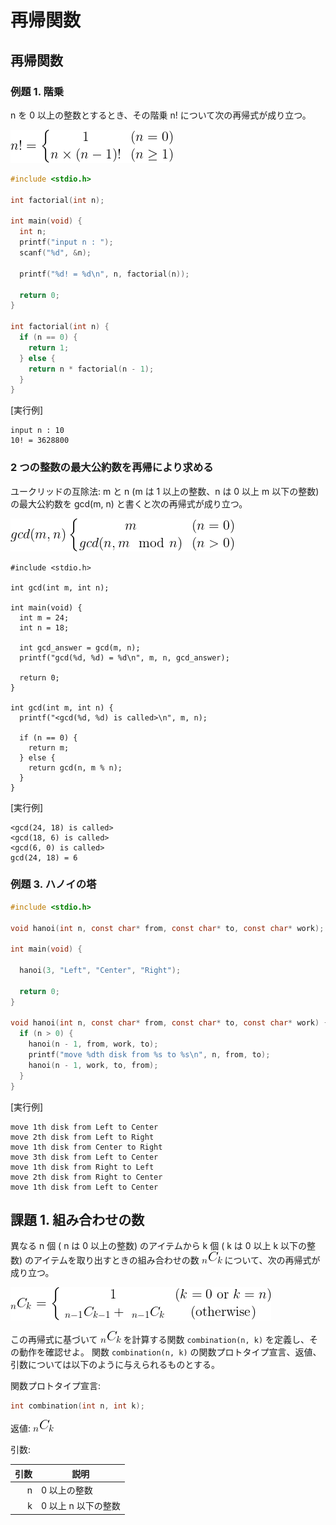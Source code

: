 # 再帰関数

## 再帰関数

### 例題 1. 階乗

n を 0 以上の整数とするとき、その階乗 n! について次の再帰式が成り立つ。

![fact](./fig/fact.png)

````C
#include <stdio.h>

int factorial(int n);

int main(void) {
  int n;
  printf("input n : ");
  scanf("%d", &n);

  printf("%d! = %d\n", n, factorial(n));

  return 0;
}

int factorial(int n) {
  if (n == 0) {
    return 1;
  } else {
    return n * factorial(n - 1);
  }
}
````

[実行例]

````
input n : 10
10! = 3628800

````

###  2 つの整数の最大公約数を再帰により求める

ユークリッドの互除法: m と n (m は 1 以上の整数、n は 0 以上 m 以下の整数)の最大公約数を gcd(m, n) と書くと次の再帰式が成り立つ。

![gcd](./fig/gcd.png)

````
#include <stdio.h>

int gcd(int m, int n);

int main(void) {
  int m = 24;
  int n = 18;

  int gcd_answer = gcd(m, n);
  printf("gcd(%d, %d) = %d\n", m, n, gcd_answer);

  return 0;
}

int gcd(int m, int n) {
  printf("<gcd(%d, %d) is called>\n", m, n);

  if (n == 0) {
    return m;
  } else {
    return gcd(n, m % n);
  }
}
````

[実行例]
````
<gcd(24, 18) is called>
<gcd(18, 6) is called>
<gcd(6, 0) is called>
gcd(24, 18) = 6

````

### 例題 3. ハノイの塔

````C 
#include <stdio.h>

void hanoi(int n, const char* from, const char* to, const char* work);

int main(void) {

  hanoi(3, "Left", "Center", "Right");

  return 0;
}

void hanoi(int n, const char* from, const char* to, const char* work) {
  if (n > 0) {
    hanoi(n - 1, from, work, to);
    printf("move %dth disk from %s to %s\n", n, from, to);
    hanoi(n - 1, work, to, from);
  }
}
````

[実行例]
````
move 1th disk from Left to Center
move 2th disk from Left to Right
move 1th disk from Center to Right
move 3th disk from Left to Center
move 1th disk from Right to Left
move 2th disk from Right to Center
move 1th disk from Left to Center

````

## 課題 1. 組み合わせの数

異なる n 個 ( n は 0 以上の整数) のアイテムから k 個 ( k は 0 以上 k 以下の整数) のアイテムを取り出すときの組み合わせの数 ![comb_n_k](./fig/Cnk.png) について、次の再帰式が成り立つ。

![comb_n_k](./fig/Cnk_resursive.png)

この再帰式に基づいて ![comb_n_k](./fig/Cnk.png) を計算する関数 ``combination(n, k)`` を定義し、その動作を確認せよ。
関数 ``combination(n, k)`` の関数プロトタイプ宣言、返値、引数については以下のように与えられるものとする。

関数プロトタイプ宣言:
````C
int combination(int n, int k);
````

返値:  ![comb_n_k](./fig/Cnk.png) 

引数:

|引数|説明|
|--:|--|
|n | 0 以上の整数 |
|k | 0 以上 n 以下の整数 |

